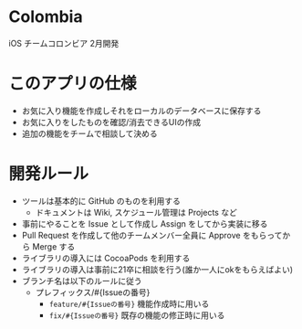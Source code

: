 # Colombia
iOS チームコロンビア 2月開発

# このアプリの仕様
  - お気に入り機能を作成しそれをローカルのデータベースに保存する
  - お気に入りをしたものを確認/消去できるUIの作成
  - 追加の機能をチームで相談して決める

# 開発ルール
- ツールは基本的に GitHub のものを利用する
  - ドキュメントは Wiki, スケジュール管理は Projects など
- 事前にやることを Issue として作成し Assign をしてから実装に移る
- Pull Request を作成して他のチームメンバー全員に Approve をもらってから Merge する
- ライブラリの導入には CocoaPods を利用する
- ライブラリの導入は事前に21卒に相談を行う(誰か一人にokをもらえばよい)
- ブランチ名は以下のルールに従う
    - プレフィックス/#{Issueの番号}
      - `feature/#{Issueの番号}` 機能作成時に用いる
      - `fix/#{Issueの番号}` 既存の機能の修正時に用いる
